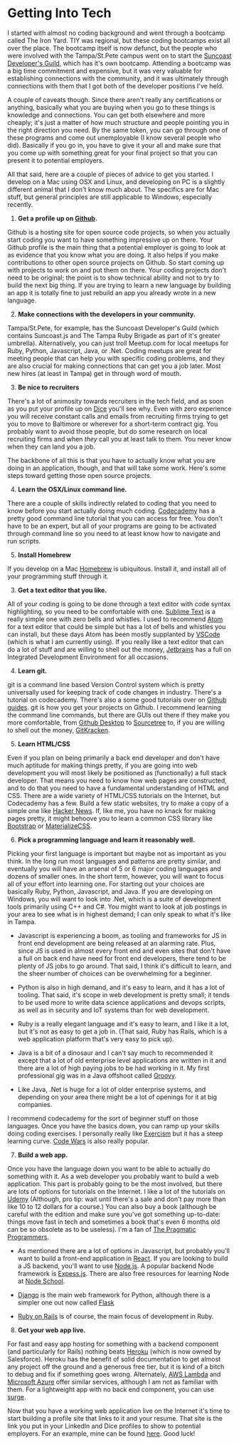 Getting Into Tech
=================

I started with almost no coding background and went through a bootcamp called The Iron Yard. TIY was regional, but these coding bootcamps exist all over the place. The bootcamp itself is now defunct, but the people who were involved with the Tampa/St.Pete campus went on to start the [Suncoast Developer's Guild](https://suncoast.io/), which has it's own bootcamp. Attending a bootcamp was a big time commitment and expensive, but it was very valuable for establishing connections with the community, and it was ultimately through connections with them that I got both of the developer positions I've held.

A couple of caveats though. Since there aren't really any certifications or anything, basically what you are buying when you go to these things is knowledge and connections. You can get both elsewhere and more cheaply; it's just a matter of how much structure and people pointing you in the right direction you need. By the same token, you can go through one of these programs and come out unemployable (I know several people who did). Basically if you go in, you have to give it your all and make sure that you come up with something great for your final project so that you can present it to potential employers.

All that said, here are a couple of pieces of advice to get you started. I develop on a Mac using OSX and Linux, and developing on PC is a slightly different animal that I don't know much about. The specifics are for Mac stuff, but general principles are still applicable to Windows, especially recently.

1) **Get a profile up on [Github](https://github.com/).**

Github is a hosting site for open source code projects, so when you actually start coding you want to have something impressive up on there. Your Github profile is the main thing that a potential employer is going to look at as evidence that you know what you are doing. It also helps if you make contributions to other open source projects on Github. So start coming up with projects to work on and put them on there. Your coding projects don't need to be original; the point is to show technical ability and not to try to build the next big thing. If you are trying to learn a new language by building an app it is totally fine to just rebuild an app you already wrote in a new language.

2) **Make connections with the developers in your community.**

 Tampa/St.Pete, for example, has the Suncoast Developer's Guild (which contains Suncoast.js and The Tampa Ruby Brigade as part of it's greater umbrella). Alternatively, you can just troll Meetup.com for local meetups for Ruby, Python, Javascript, Java, or .Net. Coding meetups are great for meeting people that can help you with specific coding problems, and they are also crucial for making connections that can get you a job later. Most new hires (at least in Tampa) get in through word of mouth.

3) **Be nice to recruiters**

There's a lot of animosity towards recruiters in the tech field, and as soon as you put your profile up on [Dice](https://www.dice.com/) you'll see why. Even with zero experience you will receive constant calls and emails from recruiting firms trying to get you to move to Baltimore or wherever for a short-term contract gig. You probably want to avoid those people, but do some research on local recruiting firms and when *they* call you at least talk to them. You never know when they can land you a job.

The backbone of all this is that you have to actually know what you are doing in an application, though, and that will take some work. Here's some steps toward getting those open source projects.

4) **Learn the OSX/Linux command line.**

There are a couple of skills indirectly related to coding that you need to know before you start actually doing much coding. [Codecademy](https://www.codecademy.com/learn/learn-the-command-line) has a pretty good command line tutorial that you can access for free. You don't have to be an expert, but all of your programs are going to be activated through command line so you need to at least know how to navigate and run scripts.

5) **Install Homebrew**

If you develop on a Mac [Homebrew](https://brew.sh/) is ubiquitous. Install it, and install all of your programming stuff through it.

3) **Get a text editor that you like.**

 All of your coding is going to be done through a text editor with code syntax highlighting, so you need to be comfortable with one. [Sublime Text](https://www.sublimetext.com/) is a really simple one with zero bells and whistles. I used to recommend [Atom](https://atom.io/) for a text editor that could be simple but has a lot of bells and whistles you can install, but these days Atom has been mostly supplanted by [VSCode](https://code.visualstudio.com/) (which is what I am currently using). If you really like a text editor that can do a lot of stuff and are willing to shell out the money, [Jetbrains](https://www.jetbrains.com/products.html?fromMenu) has a full on Integrated Development Environment for all occasions.

4) **Learn git.**

git is a command line based Version Control system which is pretty universally used for keeping track of code changes in industry. There's a tutorial on codecademy. There's also a some good tutorials over on [Github guides](https://guides.github.com/activities/hello-world/). git is how you get your projects on Github. I recommend learning the command line commands, but there are GUIs out there if they make you more comfortable, from [Github Desktop](https://desktop.github.com/) to [Sourcetree](https://www.sourcetreeapp.com/) to, if you are willing to shell out the money, [GitKracken](https://www.gitkraken.com/).

5) **Learn HTML/CSS**

  Even if you plan on being primarily a back end developer and don't have much aptitude for making things pretty, if you are going into web development you will most likely be positioned as (functionally) a full stack developer. That means you need to know how web pages are constructed, and to do that you need to have a fundamental understanding of HTML and CSS. There are a wide variety of HTML/CSS tutorials on the Internet, but Codecademy has a few. Build a few static websites, try to make a copy of a simple one like [Hacker News](https://news.ycombinator.com/). If, like me, you have no knack for making pages pretty, it might behoove you to learn a common CSS library like [Bootstrap](https://getbootstrap.com/) or [MaterializeCSS](https://materializecss.com/).

6) **Pick a programming language and learn it reasonably well.**

Picking your first language is important but maybe not as important as you think. In the long run most languages and patterns are pretty similar, and eventually you will have an arsenal of 5 or 6 major coding languages and dozens of smaller ones. In the short term, however, you will want to focus all of your effort into learning one. For starting out your choices are basically Ruby, Python, Javascript, and Java. If you are developing on Windows, you will want to look into .Net, which is a suite of development tools primarily using C++ and C#. You might want to look at job postings in your area to see what is in highest demand; I can only speak to what it's like in Tampa.

- Javascript is experiencing a boom, as tooling and frameworks for JS in front end development are being released at an alarming rate. Plus, since JS is used in almost every front end and even sites that don't have a full on back end have need for front end developers, there tend to be plenty of JS jobs to go around. That said, I think it's difficult to learn, and the sheer number of choices can be overwhelming for a beginner.

- Python is also in high demand, and it's easy to learn, and it has a lot of tooling. That said, it's scope in web development is pretty small; it tends to be used more to write data science applications and devops scripts, as well as in security and IoT systems than for web development.

- Ruby is a really elegant language and it's easy to learn, and I like it a lot, but it's not as easy to get a job in. (That said, Ruby has Rails, which is a web application platform that's very easy to pick up).

- Java is a bit of a dinosaur and I can't say much to recommended it except that a lot of old enterprise level applications are written in it and there are a lot of high paying jobs to be had working in it. My first professional gig was in a Java offshoot called [Groovy](http://groovy-lang.org/).

- Like Java, .Net is huge for a lot of older enterprise systems, and depending on your area there might be a lot of openings for it at big companies.

I recommend codecademy for the sort of beginner stuff on those languages. Once you have the basics down, you can ramp up your skills doing coding exercises. I personally really like [Exercism](https://exercism.io/) but it has a steep learning curve. [Code Wars](https://www.codewars.com/) is also really popular.

7) **Build a web app.**

Once you have the language down you want to be able to actually do something with it. As a web developer you probably want to build a web application. This part is probably going to be the most involved, but there are lots of options for tutorials on the Internet. I like a lot of the tutorials on [Udemy](https://www.udemy.com/) (Although, pro tip: wait until there's a sale and don't pay more than like 10 to 12 dollars for a course.) You can also buy a book (although be careful with the edition and make sure you've got something up-to-date: things move fast in tech and sometimes a book that's even 6 months old can be so obsolete as to be useless). I'm a fan of [The Pragmatic Programmers](https://pragprog.com/).
- As mentioned there are a lot of options in Javascript, but probably you'll want to build a front-end application in [React](https://reactjs.org/). If you are looking to build a JS backend, you'll want to use [Node.js](https://nodejs.org/en/). A popular backend Node framework is [Expess.js](https://expressjs.com/). There are also free resources for learning Node at [Node School](https://nodeschool.io/).

- [Django](https://www.djangoproject.com/) is the main web framework for Python, although there is a simpler one out now called [Flask](https://www.palletsprojects.com/p/flask/)

- [Ruby on Rails](https://rubyonrails.org/) is of course, the main focus of development in Ruby.

8) **Get your web app live.**

For fast and easy app hosting for something with a backend component (and particularly for Rails) nothing beats [Heroku](https://www.heroku.com/) (which is now owned by Salesforce). Heroku has the benefit of solid documentation to get almost any project off the ground and a generous free tier, but it is kind of a bitch to debug and fix if something goes wrong. Alternately, [AWS Lambda](https://aws.amazon.com/lambda/) and [Microsoft Azure](https://azure.microsoft.com/en-us/) offer similar services, although I am not as familiar with them. For a lightweight app with no back end component, you can use [surge](https://surge.sh/).

Now that you have a working web application live on the Internet it's time to start building a profile site that links to it and your resume. That site is the link you put in your LinkedIn and Dice profiles to show to potential employers. For an example, mine can be found [here](http://michaelenash.com). Good luck!
